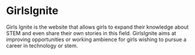 # GirlsIgnite
Girls Ignite is the website that allows girls to expand their knowledge about STEM and even share their own stories in this field.
GirlsIgnite aims at improving opportunities or working ambience for girls wishing to pursue a career in technology or stem.

